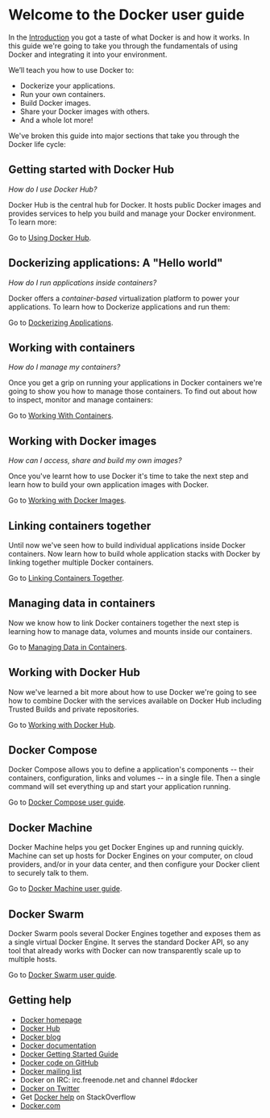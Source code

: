 <!--[metadata]>
+++
title = "The Docker user guide"
description = "The Docker user guide home page"
keywords = ["docker, introduction, documentation, about, technology, docker.io, user, guide, user's, manual, platform, framework, virtualization, home,  intro"]
[menu.main]
parent = "mn_fun_docker"
+++
<![end-metadata]-->

# Welcome to the Docker user guide

In the [Introduction](/misc) you got a taste of what Docker is and how it
works. In this guide we're going to take you through the fundamentals of
using Docker and integrating it into your environment.

We’ll teach you how to use Docker to:

* Dockerize your applications.
* Run your own containers.
* Build Docker images.
* Share your Docker images with others.
* And a whole lot more!

We've broken this guide into major sections that take you through
the Docker life cycle:

## Getting started with Docker Hub

*How do I use Docker Hub?*

Docker Hub is the central hub for Docker. It hosts public Docker images
and provides services to help you build and manage your Docker
environment. To learn more:

Go to [Using Docker Hub](/docker-hub).

## Dockerizing applications: A "Hello world"

*How do I run applications inside containers?*

Docker offers a *container-based* virtualization platform to power your
applications. To learn how to Dockerize applications and run them:

Go to [Dockerizing Applications](/userguide/dockerizing).

## Working with containers

*How do I manage my containers?*

Once you get a grip on running your applications in Docker containers
we're going to show you how to manage those containers. To find out
about how to inspect, monitor and manage containers:

Go to [Working With Containers](/userguide/usingdocker).

## Working with Docker images

*How can I access, share and build my own images?*

Once you've learnt how to use Docker it's time to take the next step and
learn how to build your own application images with Docker.

Go to [Working with Docker Images](/userguide/dockerimages).

## Linking containers together

Until now we've seen how to build individual applications inside Docker
containers. Now learn how to build whole application stacks with Docker
by linking together multiple Docker containers.

Go to [Linking Containers Together](/userguide/dockerlinks).

## Managing data in containers

Now we know how to link Docker containers together the next step is
learning how to manage data, volumes and mounts inside our containers.

Go to [Managing Data in Containers](/userguide/dockervolumes).

## Working with Docker Hub

Now we've learned a bit more about how to use Docker we're going to see
how to combine Docker with the services available on Docker Hub including
Trusted Builds and private repositories.

Go to [Working with Docker Hub](/userguide/dockerrepos).

## Docker Compose

Docker Compose allows you to define a application's components -- their containers,
configuration, links and volumes -- in a single file. Then a single command
will set everything up and start your application running.

Go to [Docker Compose user guide](/compose/).

## Docker Machine

Docker Machine helps you get Docker Engines up and running quickly. Machine
can set up hosts for Docker Engines on your computer, on cloud providers,
and/or in your data center, and then configure your Docker client to securely
talk to them.

Go to [Docker Machine user guide](/machine/).

## Docker Swarm

Docker Swarm pools several Docker Engines together and exposes them as a single
virtual Docker Engine. It serves the standard Docker API, so any tool that already
works with Docker can now transparently scale up to multiple hosts.

Go to [Docker Swarm user guide](/swarm/).

## Getting help

* [Docker homepage](https://www.docker.com/)
* [Docker Hub](https://hub.docker.com)
* [Docker blog](https://blog.docker.com/)
* [Docker documentation](https://docs.docker.com/)
* [Docker Getting Started Guide](https://docs.docker.com/mac/started/)
* [Docker code on GitHub](https://github.com/docker/docker)
* [Docker mailing
  list](https://groups.google.com/forum/#!forum/docker-user)
* Docker on IRC: irc.freenode.net and channel #docker
* [Docker on Twitter](https://twitter.com/docker)
* Get [Docker help](https://stackoverflow.com/search?q=docker) on
  StackOverflow
* [Docker.com](https://www.docker.com/)

